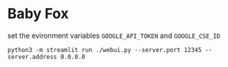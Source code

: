# Baby Fox

set the evironment variables `GOOGLE_API_TOKEN` and `GOOGLE_CSE_ID`

`
python3 -m streamlit run ./webui.py --server.port 12345 --server.address 0.0.0.0
`
